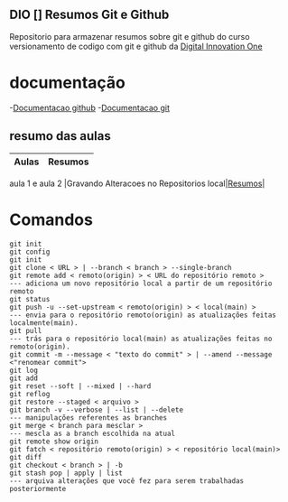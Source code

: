 ## DIO [] Resumos Git e Github

Repositorio para armazenar  resumos sobre git e github do curso versionamento de codigo com git e github da [Digital Innovation One](https:/www.dio.me/)

# documentação 
-[Documentacao github](https://docs.github.com/en/get-started)
-[Documentacao git](https://git-scm.com/doc)


## resumo das aulas 

|Aulas|Resumos|
|-------|-------|
aula 1 e aula 2
|Gravando Alteracoes no Repositorios local|[Resumos]()|
# Comandos
```
git init 
git config
git init
git clone < URL > | --branch < branch > --single-branch
git remote add < remoto(origin) > < URL do repositório remoto >
--- adiciona um novo repositório local a partir de um repositório remoto
git status
git push -u --set-upstream < remoto(origin) > < local(main) >
--- envia para o repositório remoto(origin) as atualizações feitas localmente(main).
git pull
--- trás para o repositório local(main) as atualizações feitas no remoto(origin).
git commit -m --message < "texto do commit" > | --amend --message <"renomear commit">
git log
git add
git reset --soft | --mixed | --hard
git reflog
git restore --staged < arquivo >
git branch -v --verbose | --list | --delete
--- manipulações referentes as branches
git merge < branch para mesclar >
--- mescla as a branch escolhida na atual
git remote show origin
git fatch < repositório remoto(origin) > < repositório local(main)>
git diff
git checkout < branch > | -b
git stash pop | apply | list
--- arquiva alterações que você fez para serem trabalhadas posteriormente
